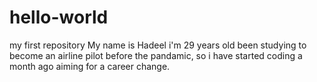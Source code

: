 # hello-world
my first repository 
My name is Hadeel i'm 29 years old been studying to become an airline pilot before the pandamic, so i have started coding a month ago aiming for a career change.
